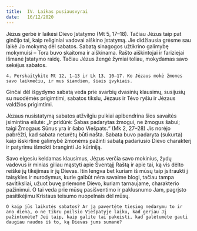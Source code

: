 ```yaml
---
title:  IV. Laikas pusiausvyrai
date:   16/12/2020
---
```


Jėzus gerbė ir laikėsi Dievo Įstatymo (Mt 5, 17–18). Tačiau Jėzus taip pat ginčijo tai, kaip religiniai vadovai aiškino Įstatymą. Jie didžiausia grėsme sau laikė Jo mokymą dėl sabatos. Sabatą sinagogos užtikrino galimybę mokymuisi – Tora buvo skaitoma ir aiškinama. Rašto aiškintojai ir fariziejai išmanė Įstatymo raidę. Tačiau Jėzus žengė žymiai toliau, mokydamas savo sekėjus sabatos.

`4. Perskaitykite Mt 12, 1–13 ir Lk 13, 10–17. Ko Jėzaus mokė žmones savo laikmečiu, ir mus šiandien, šiais įvykiais.`
														
Ginčai dėl išgydymo sabatą veda prie svarbių dvasinių klausimų, susijusių su nuodėmės prigimtimi, sabatos tikslu, Jėzaus ir Tėvo ryšiu ir Jėzaus valdžios prigimtimi.

Jėzaus nusistatymą sabatos atžvilgiu puikiai apibendrina šios savaitės įsimintina eilutė: „Ir pridūrė: Šabas padarytas žmogui, ne žmogus šabui; taigi Žmogaus Sūnus yra ir šabo Viešpats.“ (Mk 2, 27–28) Jis norėjo pabrėžti, kad sabata neturėtų būti našta. Sabata buvo padaryta (sukurta) kaip išskirtinė galimybė žmonėms pažinti sabatą padariusio Dievo charakterį ir patyrimu išmokti branginti Jo kūriniją.

Savo elgesiu keldamas klausimus, Jėzus verčia savo mokinius, žydų vadovus ir minias giliau mąstyti apie Šventąjį Raštą ir apie tai, ką vis dėlto reiškė jų tikėjimas ir jų Dievas. Itin lengva bet kuriam iš mūsų taip įsitraukti į taisykles ir nurodymus, kurie galbūt nėra savaime blogi, tačiau tampa savitiksliai, užuot buvę priemone Dievo, kuriam tarnaujame, charakterio pažinimui. O tai veda prie mūsų pasišventimo ir paklusnumo Jam, pagrįsto pasitikėjimu Kristaus teisumo nuopelnais dėl mūsų.

`O kaip jūs laikotės sabatos? Ar ją pavertėte tiesiog nedarymu to ir ano diena, o ne tikru poilsio Viešpatyje laiku, kad geriau Jį pažintumėte? Jei taip, kaip galite tai pakeisti, kad galėtumėte gauti daugiau naudos iš to, ką Dievas jums sumanė?`